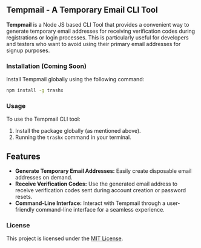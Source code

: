 ## Tempmail - A Temporary Email CLI Tool

**Tempmail** is a Node JS based CLI Tool that provides a convenient way to generate temporary email addresses for receiving verification codes during registrations or login processes. This is particularly useful for developers and testers who want to avoid using their primary email addresses for signup purposes.


### Installation (Coming Soon)

Install Tempmail globally using the following command:

```bash
npm install -g trashx
```


### Usage

To use the Tempmail CLI tool:

1. Install the package globally (as mentioned above).
2. Running the `trashx` command in your terminal.




## Features

* **Generate Temporary Email Addresses:** Easily create disposable email addresses on demand.
* **Receive Verification Codes:** Use the generated email address to receive verification codes sent during account creation or password resets.
* **Command-Line Interface:** Interact with Tempmail through a user-friendly command-line interface for a seamless experience.



### License

This project is licensed under the [MIT License](https://choosealicense.com/licenses/mit/).

